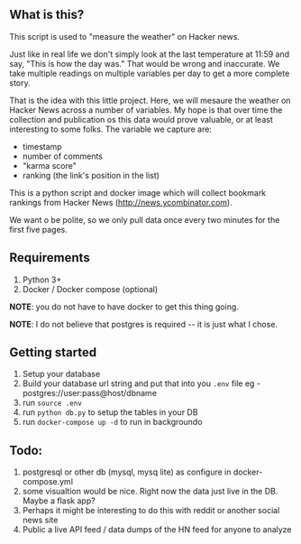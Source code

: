 ## What is this?

This script is used to "measure the weather" on Hacker news.

Just like in real life we don't simply look at the last temperature at 11:59 and say, "This is 
how the day was." That would be wrong and inaccurate. We take multiple readings on multiple variables
per day to get a more complete story. 

That is the idea with this little project. Here, we will mesaure the weather on Hacker News across
a number of variables. My hope is that over time the collection and publication os this data would
prove valuable, or at least interesting to some folks. The variable we capture are:

 - timestamp
 - number of comments
 - "karma score"
 - ranking (the link's position in the list)


This is a python script and docker image which will collect bookmark rankings from Hacker News 
(http://news.ycombinator.com).

We want o be polite, so we only pull data once every two minutes for the first five pages.

## Requirements
  1. Python 3+
  2. Docker / Docker compose (optional)

**NOTE**: you do not have to have docker to get this thing going.

**NOTE**: I do not believe that postgres is required -- it is just what I chose.

## Getting started
  1. Setup your database
  2. Build your database url string and put that into you `.env` file
     eg - postgres://user:pass@host/dbname
  3. run `source .env`
  4. run `python db.py` to setup the tables in your DB
  5. run `docker-compose up -d` to run in backgroundo

## Todo:
  1. postgresql or other db (mysql, mysq lite) as configure in docker-compose.yml
  2. some visualtion would be nice. Right now the data just live in the DB. Maybe a flask app?
  3. Perhaps it might be interesting to do this with reddit or another social news site
  4. Public a live API feed / data dumps of the HN feed for anyone to analyze

